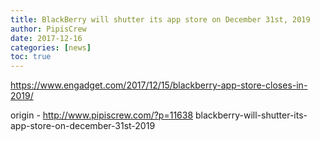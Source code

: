 ```yaml
---
title: BlackBerry will shutter its app store on December 31st, 2019
author: PipisCrew
date: 2017-12-16
categories: [news]
toc: true
---
```


https://www.engadget.com/2017/12/15/blackberry-app-store-closes-in-2019/

origin - http://www.pipiscrew.com/?p=11638 blackberry-will-shutter-its-app-store-on-december-31st-2019